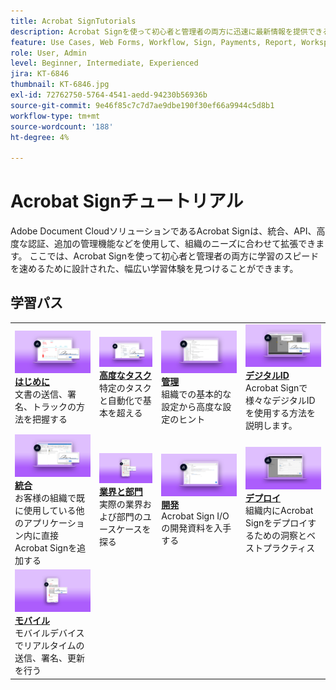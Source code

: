 ```yaml
---
title: Acrobat SignTutorials
description: Acrobat Signを使って初心者と管理者の両方に迅速に最新情報を提供できるように設計された、チュートリアル、ウェビナー、ユースケースのコレクションです
feature: Use Cases, Web Forms, Workflow, Sign, Payments, Report, Workspace, Deadline, Administration, Digital ID, Form, Integrations, Mobile, Skill Builder
role: User, Admin
level: Beginner, Intermediate, Experienced
jira: KT-6846
thumbnail: KT-6846.jpg
exl-id: 72762750-5764-4541-aedd-94230b56936b
source-git-commit: 9e46f85c7c7d7ae9dbe190f30ef66a9944c5d8b1
workflow-type: tm+mt
source-wordcount: '188'
ht-degree: 4%

---
```


# Acrobat Signチュートリアル

Adobe Document CloudソリューションであるAcrobat Signは、統合、API、高度な認証、追加の管理機能などを使用して、組織のニーズに合わせて拡張できます。 ここでは、Acrobat Signを使って初心者と管理者の両方に学習のスピードを速めるために設計された、幅広い学習体験を見つけることができます。

<div id="recs-overview-body-1"></div>
<div id="recs-overview-body-2"></div>
<div id="recs-overview-body-3"></div>
<div id="recs-overview-body-4"></div>
<div id="recs-overview-body-5"></div>
<div id="recs-overview-body-6"></div>

## 学習パス

<table style="table-layout:fixed">
<tr>
  <td>
    <a href="sign-beginner-tutorials/beginner-users-overview.md">
      <img alt="はじめに" src="assets/getting-started.png" />
    </a>
    <div>
      <a href="sign-beginner-tutorials/beginner-users-overview.md"><strong>はじめに</strong></a>
      </div>
      文書の送信、署名、トラックの方法を把握する
      <br>
  </td>
  <td>
    <a href="sign-advanced-users/advanced-users-overview.md">
      <img alt="高度なタスク" src="assets/advanced-tasks.png" />
    </a>
    <div>
      <a href="sign-advanced-users/advanced-users-overview.md"><strong>高度なタスク</strong></a>
      </div>
      特定のタスクと自動化で基本を超える
      <br>
  </td>  
  <td>
    <a href="admin/intro-admin-overview.md">
      <img alt="管理者" src="assets/administer.png" />
    </a>
    <div>
      <a href="admin/intro-admin-overview.md"><strong>管理</strong></a>
      </div>
      組織での基本的な設定から高度な設定のヒント
      <br>
  </td>
  <td>
    <a href="digitalid/digitalid-overview.md">
      <img alt="デジタルID" src="assets/identity.png" />
    </a>
     <div>
      <a href="digitalid/digitalid-overview.md"><strong>デジタルID</strong></a>
      </div>
      Acrobat Signで様々なデジタルIDを使用する方法を説明します。
      <br>
  </td>
</tr>
<tr>
  <td>
    <a href="integrations/integrations-overview.md">
      <img alt="統合" src="assets/integrations.png" />
    </a>
    <div>
      <a href="integrations/integrations-overview.md"><strong>統合</strong></a>
      </div>
      お客様の組織で既に使用している他のアプリケーション内に直接Acrobat Signを追加する
      <br>
  </td>
  <td>
    <a href="sign-usecase/expand-inspire-overview.md">
      <img alt="業界と部門" src="assets/industries.png" />
    </a>
    <div>
      <a href="sign-usecase/expand-inspire-overview.md"><strong>業界と部門</strong></a>
      </div>
      実際の業界および部門のユースケースを探る
      <br>
  </td>
  <td>
    <a href="develop/develop-overview.md">
      <img alt="現像" src="assets/develop.png" />
    </a>
    <div>
      <a href="develop/develop-overview.md"><strong>開発</strong></a>
      </div>
      Acrobat Sign I/Oの開発資料を入手する
      <br>
  </td>
   <td>
    <a href="deploy-overview.md">
      <img alt="デプロイ" src="assets/deploy.png" />
    </a>
    <div>
      <a href="deploy-overview.md"><strong>デプロイ</strong></a>
      </div>
      組織内にAcrobat Signをデプロイするための洞察とベストプラクティス
      <br>
  </td>
</tr>
<tr>
  <td>
    <a href="mobile/mobile-overview.md">
      <img alt="モバイル" src="assets/mobile.png" />
    </a>
    <div>
      <a href="mobile/mobile-overview.md"><strong>モバイル</strong></a>
      </div>
      モバイルデバイスでリアルタイムの送信、署名、更新を行う
      <br>
  </td>  
</tr>
</table>
